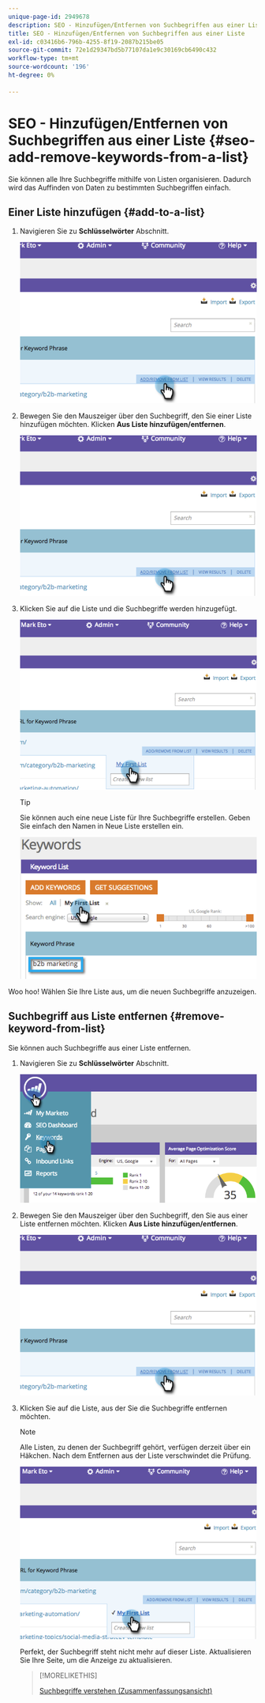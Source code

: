 ```yaml
---
unique-page-id: 2949678
description: SEO - Hinzufügen/Entfernen von Suchbegriffen aus einer Liste - Marketo Docs - Produktdokumentation
title: SEO - Hinzufügen/Entfernen von Suchbegriffen aus einer Liste
exl-id: c03416b6-796b-4255-8f19-2087b215be05
source-git-commit: 72e1d29347bd5b77107da1e9c30169cb6490c432
workflow-type: tm+mt
source-wordcount: '196'
ht-degree: 0%

---
```


# SEO - Hinzufügen/Entfernen von Suchbegriffen aus einer Liste {#seo-add-remove-keywords-from-a-list}

Sie können alle Ihre Suchbegriffe mithilfe von Listen organisieren. Dadurch wird das Auffinden von Daten zu bestimmten Suchbegriffen einfach.

## Einer Liste hinzufügen {#add-to-a-list}

1. Navigieren Sie zu **Schlüsselwörter** Abschnitt.

   ![](assets/image2014-9-18-11-3a48-3a36.png)

1. Bewegen Sie den Mauszeiger über den Suchbegriff, den Sie einer Liste hinzufügen möchten. Klicken **Aus Liste hinzufügen/entfernen**.

   ![](assets/image2014-9-18-11-3a48-3a42.png)

1. Klicken Sie auf die Liste und die Suchbegriffe werden hinzugefügt.

   ![](assets/image2014-9-18-11-3a48-3a47.png)

   >[!TIP]
   >
   >Sie können auch eine neue Liste für Ihre Suchbegriffe erstellen. Geben Sie einfach den Namen in Neue Liste erstellen ein.

   ![](assets/image2014-9-18-11-3a49-3a16.png)

Woo hoo! Wählen Sie Ihre Liste aus, um die neuen Suchbegriffe anzuzeigen.

## Suchbegriff aus Liste entfernen {#remove-keyword-from-list}

Sie können auch Suchbegriffe aus einer Liste entfernen.

1. Navigieren Sie zu **Schlüsselwörter** Abschnitt.

   ![](assets/image2014-9-18-11-3a49-3a55.png)

1. Bewegen Sie den Mauszeiger über den Suchbegriff, den Sie aus einer Liste entfernen möchten. Klicken **Aus Liste hinzufügen/entfernen**.

   ![](assets/image2014-9-18-11-3a50-3a4.png)

1. Klicken Sie auf die Liste, aus der Sie die Suchbegriffe entfernen möchten.

   >[!NOTE]
   >
   >Alle Listen, zu denen der Suchbegriff gehört, verfügen derzeit über ein Häkchen. Nach dem Entfernen aus der Liste verschwindet die Prüfung.

   ![](assets/image2014-9-18-11-3a50-3a41.png)

   Perfekt, der Suchbegriff steht nicht mehr auf dieser Liste. Aktualisieren Sie Ihre Seite, um die Anzeige zu aktualisieren.

   >[!MORELIKETHIS]
   >
   >[Suchbegriffe verstehen (Zusammenfassungsansicht)](/help/marketo/product-docs/additional-apps/seo/keywords/seo-understanding-keywords.md)
